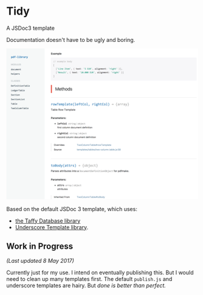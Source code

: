 # Tidy 

A JSDoc3 template

Documentation doesn't have to be ugly and boring.

![Theme Preview](./images/jsdoc-theme-view.png)

Based on the default JSDoc 3 template, which uses: 
- [the Taffy Database library](http://taffydb.com/)
- [Underscore Template library](http://underscorejs.org/).

## Work in Progress

_(Last updated 8 May 2017)_

Currently just for my use. I intend on eventually publishing this. But I would need to clean up many templates first. The default `publish.js` and underscore templates are hairy. But _done is better than perfect._
